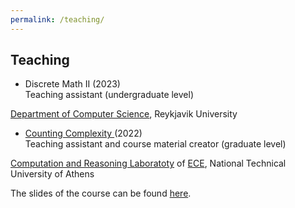 ```yaml
---
permalink: /teaching/
---
```

## Teaching

- Discrete Math II (2023)\
Teaching assistant (undergraduate level) 

<A href="https://en.ru.is/st/dcs/">Department of Computer Science</A>, Reykjavik University

- <A href="https://courses.corelab.ntua.gr/course/view.php?id=83">Counting Complexity </A> (2022) \
Teaching assistant and course material creator (graduate level) 

<A href="https://corelab.ntua.gr/">Computation and Reasoning Laboratoty</A> of <A href="https://www.ece.ntua.gr/en">ECE</A>, National Technical University of Athens

The slides of the course can be found <A href="https://corefiles.corelab.ntua.gr/index.php/s/DeIVOO3w78TuL2z">here</A>.



